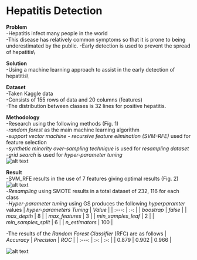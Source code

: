# Hepatitis Detection 
**Problem**\
-Hepatitis infect many people in the world\
-This disease has relatively common symptoms so that it is prone to being underestimated by the public.
-Early detection is used to prevent the spread of hepatitis\

**Solution**\
-Using a machine learning approach to assist in the early detection of hepatitis\

**Dataset**\
-Taken  Kaggle data\
-Consists of 155 rows of data and 20 columns (features)\
-The distribution between classes is 32 lines for positive hepatitis.

**Methodology**\
-Research using the following methods (Fig. 1)\
-*random forest* as the main machine learning algorithm\
-*support vector machine - recursive feature elimination (SVM-RFE)* used for feature selection\
-*synthetic minority over-sampling technique* is used for *resampling dataset*\
-*grid search* is used for *hyper-parameter tuning*\
![alt text](https://i.ibb.co/5Kb44KK/Group-50.png)

**Result**\
-SVM_RFE results in the use of 7 features giving optimal results (Fig. 2)
![alt text](https://i.ibb.co/Nj98bPQ/hasil-rfe.png)\
-*Resampling* using SMOTE results in a total dataset of 232, 116 for each class\
-*Hyper-parameter tuning* using GS produces the following *hyperparamter* values
| *hyper-parameters Tuning* | *Value*  |
| :---:   | :-: |
| *boostrap* | *false* |
| *max_depth* | 8  |
| *max_features* | 3 |
| *min_samples_leaf* | 2 |
| *min_samples_split* | 6  |
| *n_estimators* | 100 |

-The results of the *Random Forest Classifier* (RFC) are as follows
| *Accuracy* | *Precision*  | *ROC*  |
| :---: | :-: | :-: |
| 0.879 | 0.902 | 0.966 |

![alt text](https://i.ibb.co/cLRc8Q7/new.jpg)
